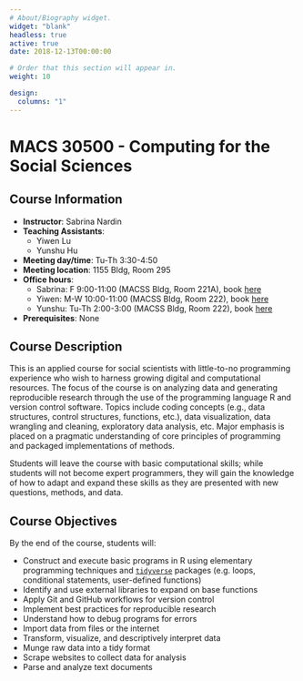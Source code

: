 ```yaml
---
# About/Biography widget.
widget: "blank"
headless: true
active: true
date: 2018-12-13T00:00:00

# Order that this section will appear in.
weight: 10

design:
  columns: "1"
---
```


# MACS 30500 - Computing for the Social Sciences 

<!-- <img src="img/cis.svg" align="right" /> -->

## Course Information

* **Instructor**: Sabrina Nardin
* **Teaching Assistants**:
    * Yiwen Lu 
    * Yunshu Hu
* **Meeting day/time**: Tu-Th 3:30-4:50
* **Meeting location**: 1155 Bldg, Room 295
* **Office hours**:
    * Sabrina: F 9:00-11:00 (MACSS Bldg, Room 221A), book [here](https://appoint.ly/t/nardin)
    * Yiwen: M-W 10:00-11:00 (MACSS Bldg, Room 222), book [here](https://appoint.ly/s/yiwenlu/officehours)
    * Yunshu: Tu-Th 2:00-3:00 (MACSS Bldg, Room 222), book [here](https://appoint.ly/s/yunshu/officehours)
* **Prerequisites**: None


## Course Description

This is an applied course for social scientists with little-to-no programming experience who wish to harness growing digital and computational resources. The focus of the course is on analyzing data and generating reproducible research through the use of the programming language R and version control software. Topics include coding concepts (e.g., data structures, control structures, functions, etc.), data visualization, data wrangling and cleaning, exploratory data analysis, etc. Major emphasis is placed on a pragmatic understanding of core principles of programming and packaged implementations of methods.

Students will leave the course with basic computational skills; while students will not become expert programmers, they will gain the knowledge of how to adapt and expand these skills as they are presented with new questions, methods, and data.


## Course Objectives

By the end of the course, students will:

* Construct and execute basic programs in R using elementary programming techniques and [`tidyverse`](http://tidyverse.org/) packages (e.g. loops, conditional statements, user-defined functions)
* Identify and use external libraries to expand on base functions
* Apply Git and GitHub workflows for version control
* Implement best practices for reproducible research
* Understand how to debug programs for errors
* Import data from files or the internet
* Transform, visualize, and descriptively interpret data
* Munge raw data into a tidy format
* Scrape websites to collect data for analysis
* Parse and analyze text documents

